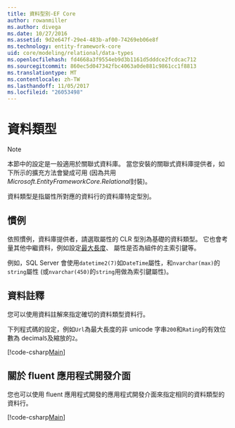 ```yaml
---
title: 資料型別-EF Core
author: rowanmiller
ms.author: divega
ms.date: 10/27/2016
ms.assetid: 9d2e647f-29e4-483b-af00-74269eb06e8f
ms.technology: entity-framework-core
uid: core/modeling/relational/data-types
ms.openlocfilehash: fd4668a3f9554eb9d3b1161d5dddce2fcdcac712
ms.sourcegitcommit: 860ec5d047342fbc4063a0de881c9861cc1f8813
ms.translationtype: MT
ms.contentlocale: zh-TW
ms.lasthandoff: 11/05/2017
ms.locfileid: "26053498"
---
```

# <a name="data-types"></a>資料類型

> [!NOTE]  
> 本節中的設定是一般適用於關聯式資料庫。 當您安裝的關聯式資料庫提供者，如下所示的擴充方法會變成可用 (因為共用*Microsoft.EntityFrameworkCore.Relational*封裝)。

資料類型是指屬性所對應的資料行的資料庫特定型別。

## <a name="conventions"></a>慣例

依照慣例，資料庫提供者，請選取屬性的 CLR 型別為基礎的資料類型。 它也會考量其他中繼資料，例如設定[最大長度](../max-length.md)、 屬性是否為組件的主索引鍵等。

例如，SQL Server 會使用`datetime2(7)`如`DateTime`屬性，和`nvarchar(max)`的`string`屬性 (或`nvarchar(450)`的`string`用做為索引鍵屬性)。

## <a name="data-annotations"></a>資料註釋

您可以使用資料註解來指定確切的資料類型資料行。

下列程式碼的設定，例如`Url`為最大長度的非 unicode 字串`200`和`Rating`的有效位數為 decimal`5`及縮放的`2`。

[!code-csharp[Main](../../../../samples/core/Modeling/DataAnnotations/Samples/Relational/DataType.cs?name=Entities&highlight=4,6)]

## <a name="fluent-api"></a>關於 fluent 應用程式開發介面

您也可以使用 fluent 應用程式開發的應用程式開發介面來指定相同的資料類型的資料行。

[!code-csharp[Main](../../../../samples/core/Modeling/FluentAPI/Samples/Relational/DataType.cs?name=Model&highlight=9-10)]
